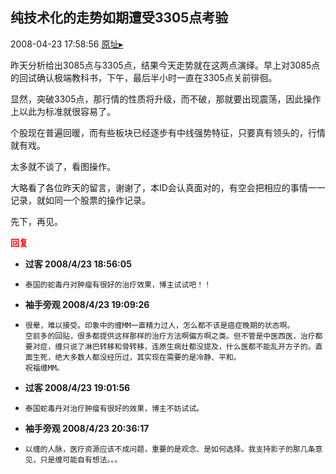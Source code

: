 ## 纯技术化的走势如期遭受3305点考验
2008-04-23 17:58:56
[原址▸](http://www.fxgan.com/chan_time/2008_01_06/1034.htm)


昨天分析给出3085点与3305点，结果今天走势就在这两点演绎。早上对3085点的回试确认极端教科书，下午，最后半小时一直在3305点关前徘徊。

显然，突破3305点，那行情的性质将升级，而不破，那就要出现震荡，因此操作上以此为标准就很容易了。

个股现在普遍回暖，而有些板块已经逐步有中线强势特征，只要真有领头的，行情就有戏。

太多就不谈了，看图操作。

大略看了各位昨天的留言，谢谢了，本ID会认真面对的，有空会把相应的事情一一记录，就如同一个股票的操作记录。

先下，再见。




<font color='red'>**回复**</font>


- **过客 2008/4/23 18:56:05**
- ```
  泰国的蛇毒丹对肿瘤有很好的治疗效果，博主试试吧！！
  ```
- **袖手旁观 2008/4/23 19:09:26**
- ```
  很晕，难以接受。印象中的缠MM一直精力过人，怎么都不该是癌症晚期的状态啊。
  空前多的回贴，很多都提供这样那样的治疗方法啊偏方啊之类。但不管是中医西医，治疗都要对症，缠只说了淋巴转移和骨转移，连原生病灶都没提及，什么医都不能乱开方子的。直面生死，绝大多数人都没经历过，其实现在需要的是冷静、平和。
  祝福缠MM。
  ```
- **过客 2008/4/23 19:01:56**
- ```
  泰国蛇毒丹对治疗肿瘤有很好的效果，博主不妨试试。
  ```
- **袖手旁观 2008/4/23 20:36:17**
- ```
  以缠的人脉，医疗资源应该不成问题，重要的是观念、是如何选择。我支持影子的那几条意见，只是缠可能自有想法。。。
  ```

